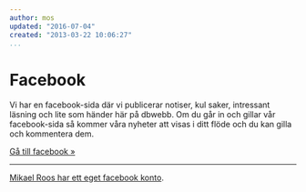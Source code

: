 ```yaml
---
author: mos
updated: "2016-07-04"
created: "2013-03-22 10:06:27"
...
```

<i class="fab fa-facebook-square" aria-hidden="true"></i> Facebook
==================================

Vi har en facebook-sida där vi publicerar notiser, kul saker, intressant läsning och lite som händer här på dbwebb. Om du går in och gillar vår facebook-sida så kommer våra nyheter att visas i ditt flöde och du kan gilla och kommentera dem.

[Gå till facebook »](http://www.facebook.com/dbwebb.se)

<hr>

[Mikael Roos har ett eget facebook konto](https://www.facebook.com/mikael.t.h.roos).
